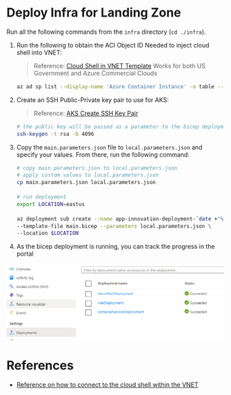 # Deploy Infra for Landing Zone

Run all the following commands from the `infra` directory (`cd ./infra`).

1. Run the following to obtain the ACI Object ID Needed to inject cloud shell into VNET:

    > Reference: [Cloud Shell in VNET Template](https://azure.microsoft.com/en-us/resources/templates/cloud-shell-vnet/)
    > Works for both US Government and Azure Commercial Clouds

    ```bash
    az ad sp list --display-name 'Azure Container Instance' -o table --filter "appid eq '6bb8e274-af5d-4df2-98a3-4fd78b4cafd9'"
    ```

2. Create an SSH Public-Private key pair to use for AKS:

    > Reference: [AKS Create SSH Key Pair](https://docs.microsoft.com/en-us/azure/aks/kubernetes-walkthrough-rm-template#create-an-ssh-key-pair)

    ```bash
    # the public key will be passed as a parameter to the bicep deployment
    ssh-keygen -t rsa -b 4096
    ```

3. Copy the `main.parameters.json` file to `local.parameters.json` and specify your values. From there, run the following command:

    ```bash
    # copy main.parameters.json to local.parameters.json
    # apply custom values to local.parameters.json
    cp main.parameters.json local.parameters.json

    # run deployment
    export LOCATION=eastus

    az deployment sub create --name app-innovation-deployment-`date +"%Y-%m-%d-%s"` \
    --template-file main.bicep --parameters local.parameters.json \
    --location $LOCATION
    ```

4. As the bicep deployment is running, you can track the progress in the portal

![bicep-deployments-rg-scope-azure-portal](../assets/bicep-deployments-rg-scope-azure-portal.png)


# References

* [Reference on how to connect to the cloud shell within the VNET](https://docs.microsoft.com/en-us/azure/cloud-shell/private-vnet#configuring-cloud-shell-to-use-a-virtual-network)